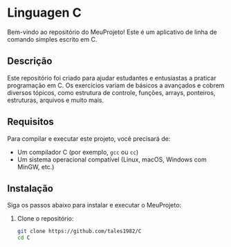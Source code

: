 # Linguagen C

Bem-vindo ao repositório do MeuProjeto! Este é um aplicativo de linha de comando simples escrito em C.

## Descrição

Este repositório foi criado para ajudar estudantes e entusiastas a praticar programação em C.
Os exercícios variam de básicos a avançados e cobrem diversos tópicos, como estrutura de controle, 
funções, arrays, ponteiros, estruturas, arquivos e muito mais.


## Requisitos

Para compilar e executar este projeto, você precisará de:

- Um compilador C (por exemplo, `gcc` ou `cc`)
- Um sistema operacional compatível (Linux, macOS, Windows com MinGW, etc.)

## Instalação

Siga os passos abaixo para instalar e executar o MeuProjeto:

1. Clone o repositório:

   ```sh
   git clone https://github.com/tales1982/C
   cd C
